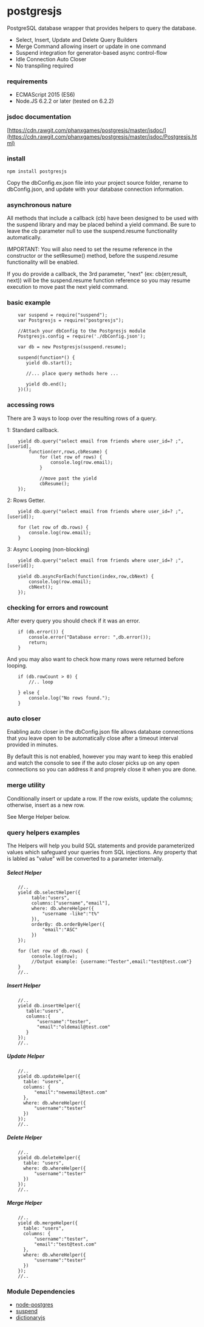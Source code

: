 postgresjs
=================
PostgreSQL database wrapper that provides helpers to query the database.

* Select, Insert, Update and Delete Query Builders
* Merge Command allowing insert or update in one command
* Suspend integration for generator-based async control-flow
* Idle Connection Auto Closer 
* No transpiling required

### requirements

* ECMAScript 2015 (ES6)
* Node.JS 6.2.2 or later (tested on 6.2.2)

### jsdoc documentation

[https://cdn.rawgit.com/phanxgames/postgresjs/master/jsdoc/](https://cdn.rawgit.com/phanxgames/postgresjs/master/jsdoc/Postgresjs.html)
 

### install

```
npm install postgresjs
```

Copy the dbConfig.ex.json file into your project source folder, rename to dbConfig.json,
and update with your database connection information.


### asynchronous nature

All methods that include a callback (cb) have been designed to be used with the
 suspend library and may be placed behind a yield command. Be sure to leave the cb
 parameter null to use the suspend.resume functionality automatically.
 
IMPORTANT: You will also need to set the resume reference in the constructor or the
 setResume() method, before the suspend.resume functionality will
  be enabled.
 
If you do provide a callback, the 3rd parameter, "next" (ex: cb(err,result, next))
 will be the suspend.resume function reference so you may resume execution
 to move past the next yield command.

 
### basic example

```
	var suspend = require("suspend");
	var Postgresjs = require("postgresjs");

	//Attach your dbConfig to the Postgresjs module
	Postgresjs.config = require('./dbConfig.json');

	var db = new Postgresjs(suspend.resume);

	suspend(function*() {
	   yield db.start();
	   
	   //... place query methods here ...
	   
	   yield db.end();
	})();
```

 
### accessing rows

There are 3 ways to loop over the resulting rows of a query.

1: Standard callback.

```
	yield db.query("select email from friends where user_id=? ;",[userid],
		function(err,rows,cbResume) {
			for (let row of rows) {
				console.log(row.email);
			}
			
			//move past the yield
			cbResume();
	});
```

2: Rows Getter.

```
	yield db.query("select email from friends where user_id=? ;",[userid]);	
	
	for (let row of db.rows) {
		console.log(row.email);
	}
```

3: Async Looping (non-blocking)

```
	yield db.query("select email from friends where user_id=? ;",[userid]);
	
	yield db.asyncForEach(function(index,row,cbNext) {
		console.log(row.email);
		cbNext();
	});

```

### checking for errors and rowcount

After every query you should check if it was an error.
```
	if (db.error()) {
		console.error("Database error: ",db.error());
		return;
	}
```

And you may also want to check how many rows were returned before looping.
```
	if (db.rowCount > 0) {
		//.. loop
		
	} else {
		console.log("No rows found.");
	}
```
		

### auto closer

Enabling auto closer in the dbConfig.json file allows database connections that you
leave open to be automatically close after a timeout interval provided in minutes.

By default this is not enabled, however you may want to keep this enabled and watch the
console to see if the auto closer picks up on any open connections so you can address
it and proprely close it when you are done.


### merge utility

Conditionally insert or update a row.
If the row exists, update the columns; otherwise, insert as a new row.

See Merge Helper below.


### query helpers examples

The Helpers will help you build SQL statements and provide parameterized values which
safeguard your queries from SQL injections. Any property that is labled as "value" will
be converted to a parameter internally.

##### Select Helper

```
	//..
	yield db.selectHelper({
		 table:"users",
		 columns:["username","email"],
		 where: db.whereHelper({
			 "username -like":"t%"
		 }),
		 orderBy: db.orderByHelper({
			 "email":"ASC"
		 })
	});
		 
	for (let row of db.rows) {
		 console.log(row);
		 //Output example: {username:"Tester",email:"test@test.com"}
	}
	//..
```

##### Insert Helper
```
	//..
	yield db.insertHelper({
	   table:"users",
	   columns:{
		   "username":"tester",
		   "email":"oldemail@test.com"
	   }
	});
	//..
```
 
##### Update Helper
```
	//..
	yield db.updateHelper({
	  table: "users",
	  columns: {
		  "email":"newemail@test.com"
	  },
	  where: db.whereHelper({
		  "username":"tester"
	  })
	});
	//..
```

##### Delete Helper
```
	//..
	yield db.deleteHelper({
	  table: "users",
	  where: db.whereHelper({
		  "username":"tester"
	  })
	});
	//..
```

##### Merge Helper
```
	//..
	yield db.mergeHelper({
	  table: "users",
	  columns: {
		  "username":"tester",
		  "email":"test@test.com"
	  },
	  where: db.whereHelper({
		  "username":"tester"
	  })
	});
	//..
```


### Module Dependencies

- [node-postgres](https://github.com/brianc/node-postgres)
- [suspend](https://github.com/jmar777/suspend)
- [dictionaryjs](https://github.com/phanxgames/dictionaryjs)



